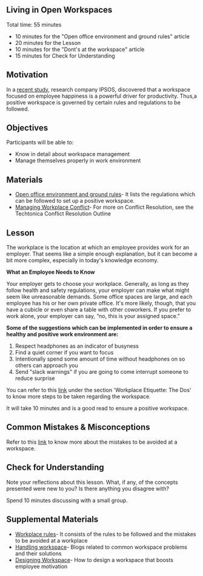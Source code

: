 ## Living in Open Workspaces

Total time: 55 minutes


- 10 minutes for the "Open office environment and ground rules" article
- 20 minutes for the Lesson
- 10 minutes for the "Dont's at the workspace" article
- 15 minutes for Check for Understanding

## Motivation

In a [recent study](https://www.business2community.com/human-resources/how-to-design-a-workspace-that-boosts-employee-motivation-02222288), research company IPSOS, discovered that a workspace focused on employee happiness is a powerful driver for productivity.
Thus,a positive workspace is governed by certain rules and regulations to be followed.

## Objectives

Participants will be able to:

- Know in detail about workspace management
- Manage themselves properly in work environment

## Materials

- [Open office environment and ground rules](https://www.coworkingresources.org/blog/open-office-etiquette-and-ground-rules)- It lists the regulations which can be followed to set up a positive workspace.
- [Managing Workplace Conflict](https://github.com/Techtonica/curriculum/blob/master/career/conflict-resolution.md)- For more on Conflict Resolution, see the Techtonica Conflict Resolution Outline


## Lesson

The workplace is the location at which an employee provides work for an employer. That seems like a simple enough explanation, but it can become a bit more complex, especially in today's knowledge economy.

**What an Employee Needs to Know**

Your employer gets to choose your workplace. Generally, as long as they follow health and safety regulations, your employer can make what might seem like unreasonable demands. Some office spaces are large, and each employee has his or her own private office. It's more likely, though, that you have a cubicle or even share a table with other coworkers. If you prefer to work alone, your employer can say, “no, this is your assigned space.”

**Some of the suggestions which can be implemented in order to ensure a healthy and positive work environment are:**

1. Respect headphones as an indicator of busyness
2. Find a quiet corner if you want to focus
3. Intentionally spend some amount of time without headphones on so others can approach you
4. Send "slack warnings" if you are going to come interrupt someone to reduce surprise

You can refer to this [link](https://www.northeastern.edu/graduate/blog/workplace-etiquette/) under the section 'Workplace Etiquette: The Dos' to know more steps to be taken regarding the workspace.

It will take 10 minutes and is a good read to ensure a positive workspace. 

## Common Mistakes & Misconceptions

Refer to this [link](https://www.northeastern.edu/graduate/blog/workplace-etiquette/) to know more about the mistakes to be avoided at a workspace.


## Check for Understanding

Note your reflections about this lesson. What, if any, of the concepts presented were new to you? Is there anything you disagree with? 

Spend 10 minutes discussing with a small group.


## Supplemental Materials

- [Workplace rules](https://www.northeastern.edu/graduate/blog/workplace-etiquette/)- It consists of the rules to be followed and the mistakes to be avoided at a workplace
- [Handling workspace](https://www.coworkingresources.org/blog-categories/resources-tag?page=1)- Blogs related to common workspace problems and their solutions
- [Designing Workspace](https://www.business2community.com/human-resources/how-to-design-a-workspace-that-boosts-employee-motivation-02222288)- How to design a workspace that boosts employee motivation

